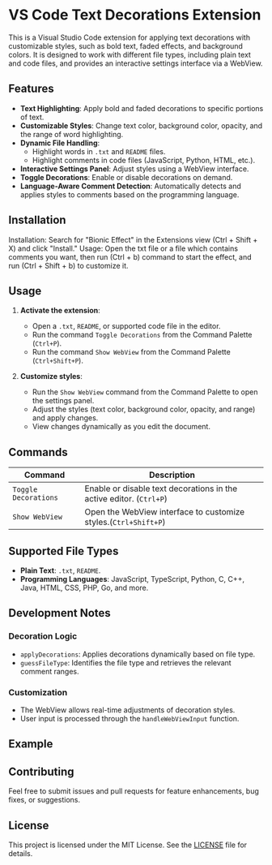 # VS Code Text Decorations Extension

This is a Visual Studio Code extension for applying text decorations with customizable styles, such as bold text, faded effects, and background colors. It is designed to work with different file types, including plain text and code files, and provides an interactive settings interface via a WebView.

## Features

- **Text Highlighting**: Apply bold and faded decorations to specific portions of text.
- **Customizable Styles**: Change text color, background color, opacity, and the range of word highlighting.
- **Dynamic File Handling**:
  - Highlight words in `.txt` and `README` files.
  - Highlight comments in code files (JavaScript, Python, HTML, etc.).
- **Interactive Settings Panel**: Adjust styles using a WebView interface.
- **Toggle Decorations**: Enable or disable decorations on demand.
- **Language-Aware Comment Detection**: Automatically detects and applies styles to comments based on the programming language.

## Installation

Installation: Search for "Bionic Effect" in the Extensions view (Ctrl + Shift + X) and click "Install."
Usage: Open the txt file or a file which contains comments you want, then run (Ctrl + b) command
to start the effect, and run (Ctrl + Shift + b) to customize it.


## Usage

1. **Activate the extension**:
   - Open a `.txt`, `README`, or supported code file in the editor.
   - Run the command `Toggle Decorations` from the Command Palette (`Ctrl+P`).
   - Run the command `Show WebView` from the Command Palette (`Ctrl+Shift+P`).

2. **Customize styles**:
   - Run the `Show WebView` command from the Command Palette to open the settings panel.
   - Adjust the styles (text color, background color, opacity, and range) and apply changes.
   - View changes dynamically as you edit the document.

## Commands

| Command           | Description                                     |
|-------------------|-------------------------------------------------|
| `Toggle Decorations` | Enable or disable text decorations in the active editor. (`Ctrl+P`)|
| `Show WebView`       | Open the WebView interface to customize styles.(`Ctrl+Shift+P`)          |

## Supported File Types

- **Plain Text**: `.txt`, `README`.
- **Programming Languages**: JavaScript, TypeScript, Python, C, C++, Java, HTML, CSS, PHP, Go, and more.

## Development Notes

### Decoration Logic
- `applyDecorations`: Applies decorations dynamically based on file type.
- `guessFileType`: Identifies the file type and retrieves the relevant comment ranges.

### Customization
- The WebView allows real-time adjustments of decoration styles.
- User input is processed through the `handleWebViewInput` function.

## Example



## Contributing

Feel free to submit issues and pull requests for feature enhancements, bug fixes, or suggestions.

## License

This project is licensed under the MIT License. See the [LICENSE](LICENSE) file for details.
